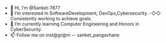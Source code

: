 - 👋 Hi, I’m @Sanket-7877
- 👀 I’m interested in SoftwareDevelopment, DevOps,Cybersecurity.
-◇◇  Consistently working to achieve goals.
- 🌱 I’m currently learning Computer Engineering and Honors in CyberSecurity.
- 📫 Follow me on inst@gr@m -- sanket_pangavhane


<!---
Sanket-7877/Sanket-7877 is a ✨ special ✨ repository because its `README.md` (this file) appears on your GitHub profile.
You can click the Preview link to take a look at your changes.
--->
